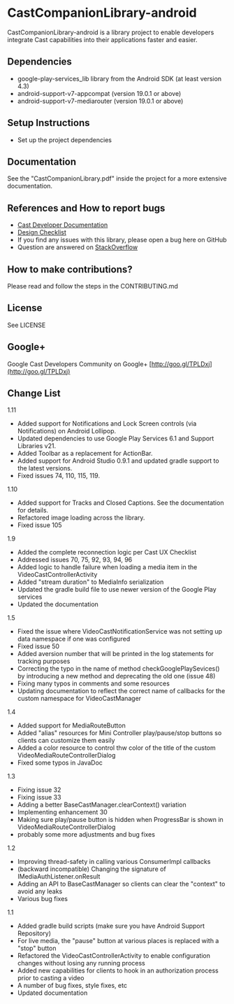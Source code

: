 # CastCompanionLibrary-android

CastCompanionLibrary-android is a library project to enable developers integrate Cast capabilities into their applications faster and easier.

## Dependencies
* google-play-services_lib library from the Android SDK (at least version 4.3)
* android-support-v7-appcompat (version 19.0.1 or above)
* android-support-v7-mediarouter (version 19.0.1 or above)

## Setup Instructions
* Set up the project dependencies

## Documentation
See the "CastCompanionLibrary.pdf" inside the project for a more extensive documentation.

## References and How to report bugs
* [Cast Developer Documentation](http://developers.google.com/cast/)
* [Design Checklist](http://developers.google.com/cast/docs/design_checklist)
* If you find any issues with this library, please open a bug here on GitHub
* Question are answered on [StackOverflow](http://stackoverflow.com/questions/tagged/google-cast)

## How to make contributions?
Please read and follow the steps in the CONTRIBUTING.md

## License
See LICENSE

## Google+
Google Cast Developers Community on Google+ [http://goo.gl/TPLDxj](http://goo.gl/TPLDxj)

## Change List
1.11
 * Added support for Notifications and Lock Screen controls (via Notifications) on Android Lollipop.
 * Updated dependencies to use Google Play Services 6.1 and Support Libraries v21.
 * Added Toolbar as a replacement for ActionBar.
 * Added support for Android Studio 0.9.1 and updated gradle support to the latest versions.
 * Fixed issues 74, 110, 115, 119.

1.10
 * Added support for Tracks and Closed Captions. See the documentation for details.
 * Refactored image loading across the library.
 * Fixed issue 105
 
1.9
 * Added the complete reconnection logic per Cast UX Checklist
 * Addressed issues 70, 75, 92, 93, 94, 96
 * Added logic to handle failure when loading a media item in the VideoCastControllerActivity
 * Added "stream duration" to MediaInfo serialization
 * Updated the gradle build file to use newer version of the Google Play services
 * Updated the documentation
 
1.5
 * Fixed the issue where VideoCastNotificationService was not setting up data namespace if one was configured
 * Fixed issue 50
 * Added aversion number that will be printed in the log statements for tracking purposes
 * Correcting the typo in the name of method checkGooglePlaySevices() by introducing a new method and deprecating the old one (issue 48)
 * Fixing many typos in comments and some resources
 * Updating documentation to reflect the correct name of callbacks for the custom namespace for VideoCastManager

1.4
 * Added support for MediaRouteButton
 * Added "alias" resources for Mini Controller play/pause/stop buttons so clients can customize them easily
 * Added a color resource to control thw color of the title of the custom VideoMediaRouteControllerDialog
 * Fixed some typos in JavaDoc

1.3
 * Fixing issue 32
 * Fixing issue 33
 * Adding a better BaseCastManager.clearContext() variation
 * Implementing enhancement 30
 * Making sure play/pause button is hidden when ProgressBar is shown in VideoMediaRouteControllerDialog
 * probably some more adjustments and bug fixes

1.2
 * Improving thread-safety in calling various ConsumerImpl callbacks
 * (backward incompatible) Changing the signature of IMediaAuthListener.onResult
 * Adding an API to BaseCastManager so clients can clear the "context" to avoid any leaks
 * Various bug fixes

1.1
 * Added gradle build scripts (make sure you have Android Support Repository)
 * For live media, the "pause" button at various places is replaced with a "stop" button
 * Refactored the VideoCastControllerActivity to enable configuration changes without losing any running process
 * Added new capabilities for clients to hook in an authorization process prior to casting a video
 * A number of bug fixes, style fixes, etc
 * Updated documentation
